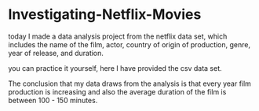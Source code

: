 # Investigating-Netflix-Movies
today I made a data analysis project from the netflix data set, which includes the name of the film, actor, country of origin of production, genre, year of release, and duration.

you can practice it yourself, here I have provided the csv data set.

The conclusion that my data draws from the analysis is that every year film production is increasing and also the average duration of the film is between 100 - 150 minutes.

